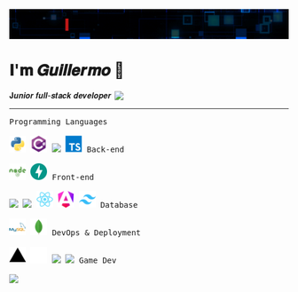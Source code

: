 <img src="./hello.gif" style="display:block; margin-left:auto; margin-right:auto;" />

# 𝐈'𝐦 𝑮𝒖𝒊𝒍𝒍𝒆𝒓𝒎𝒐 👋  
<span style="display:flex; align-items:center;">
  𝐉𝒖𝒏𝒊𝒐𝒓 𝒇𝒖𝒍𝒍-𝒔𝒕𝒂𝒄𝒌 𝒅𝒆𝒗𝒆𝒍𝒐𝒑𝒆𝒓 
  <img src="./assets/coding.gif" style="width:50px; height:auto; margin-left:6px;" />
</span>

---

<kbd>
  <kbd>Programming Languages</kbd>
  <br><br>
  <img width="30px" src="https://raw.githubusercontent.com/devicons/devicon/refs/heads/master/icons/python/python-original.svg" /> 
  <img width="30px" src="https://raw.githubusercontent.com/devicons/devicon/refs/heads/master/icons/csharp/csharp-original.svg" /> 
  <img width="30px" src="https://cdn.jsdelivr.net/gh/devicons/devicon/icons/javascript/javascript-original.svg" />
  <img width="30px" src="https://raw.githubusercontent.com/devicons/devicon/refs/heads/master/icons/typescript/typescript-original.svg" /> 
</kbd>

<kbd>
  <kbd>Back-end</kbd>
  <br><br>
  <img width="30px" src="https://raw.githubusercontent.com/devicons/devicon/refs/heads/master/icons/nodejs/nodejs-plain-wordmark.svg" />
  <img width="30px" src="https://raw.githubusercontent.com/devicons/devicon/refs/heads/master/icons/fastapi/fastapi-original.svg" />
</kbd>

<kbd>
  <kbd>Front-end</kbd>
  <br><br>
  <img width="30px" src="https://cdn.jsdelivr.net/gh/devicons/devicon/icons/html5/html5-original.svg" /> 
  <img width="30px" src="https://cdn.jsdelivr.net/gh/devicons/devicon/icons/css3/css3-plain.svg" /> 
  <img width="30px" src="https://raw.githubusercontent.com/devicons/devicon/refs/heads/master/icons/react/react-original.svg" /> 
  <img width="30px" src="https://raw.githubusercontent.com/devicons/devicon/refs/heads/master/icons/angular/angular-original.svg" />
  <img width="30px" src="https://raw.githubusercontent.com/devicons/devicon/refs/heads/master/icons/tailwindcss/tailwindcss-original.svg" />
</kbd>

<kbd>
  <kbd>Database</kbd>
  <br><br>
  <img width="30px" src="https://raw.githubusercontent.com/devicons/devicon/refs/heads/master/icons/mysql/mysql-original-wordmark.svg" />
  <img width="30px" src="https://raw.githubusercontent.com/devicons/devicon/refs/heads/master/icons/mongodb/mongodb-original.svg" />
</kbd>

<kbd>
  <kbd>DevOps & Deployment</kbd>
  <br><br>
  <img width="30px" src="https://raw.githubusercontent.com/devicons/devicon/refs/heads/master/icons/vercel/vercel-original.svg" />
  <img width="30px" src="https://raw.githubusercontent.com/devicons/devicon/refs/heads/master/icons/railway/railway-original.svg" />
  <img width="30px" src="https://cdn.jsdelivr.net/gh/devicons/devicon/icons/git/git-plain.svg" />
  <img width="30px" src="https://cdn.jsdelivr.net/gh/devicons/devicon/icons/docker/docker-plain.svg" />
</kbd>

<kbd>
  <kbd>Game Dev</kbd>
  <br><br>
  <img width="30px" src="https://cdn.jsdelivr.net/gh/devicons/devicon/icons/unity/unity-original.svg" />
</kbd>

